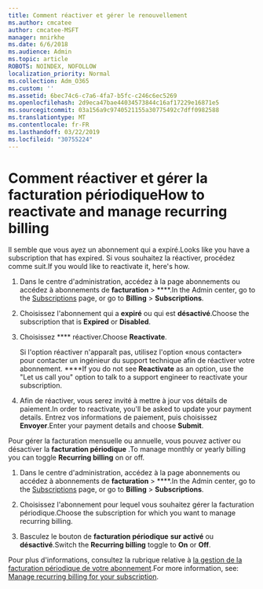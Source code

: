 ```yaml
---
title: Comment réactiver et gérer le renouvellement
ms.author: cmcatee
author: cmcatee-MSFT
manager: mnirkhe
ms.date: 6/6/2018
ms.audience: Admin
ms.topic: article
ROBOTS: NOINDEX, NOFOLLOW
localization_priority: Normal
ms.collection: Adm_O365
ms.custom: ''
ms.assetid: 6bec74c6-c7a6-4fa7-b5fc-c246c6ec5269
ms.openlocfilehash: 2d9eca47bae44034573844c16af17229e16871e5
ms.sourcegitcommit: 03a156a9c9740521155a30775492c7dff0982588
ms.translationtype: MT
ms.contentlocale: fr-FR
ms.lasthandoff: 03/22/2019
ms.locfileid: "30755224"
---
```

# <a name="how-to-reactivate-and-manage-recurring-billing"></a><span data-ttu-id="0aacd-102">Comment réactiver et gérer la facturation périodique</span><span class="sxs-lookup"><span data-stu-id="0aacd-102">How to reactivate and manage recurring billing</span></span>

<span data-ttu-id="0aacd-103">Il semble que vous ayez un abonnement qui a expiré.</span><span class="sxs-lookup"><span data-stu-id="0aacd-103">Looks like you have a subscription that has expired.</span></span> <span data-ttu-id="0aacd-104">Si vous souhaitez la réactiver, procédez comme suit.</span><span class="sxs-lookup"><span data-stu-id="0aacd-104">If you would like to reactivate it, here's how.</span></span>
  
1. <span data-ttu-id="0aacd-105">Dans le centre d'administration, accédez à [](https://go.microsoft.com/fwlink/p/?linkid=842054) la page abonnements ou accédez à abonnements de **facturation** \> \*\*\*\*.</span><span class="sxs-lookup"><span data-stu-id="0aacd-105">In the Admin center, go to the [Subscriptions](https://go.microsoft.com/fwlink/p/?linkid=842054) page, or go to **Billing** \> **Subscriptions**.</span></span>
    
2. <span data-ttu-id="0aacd-106">Choisissez l'abonnement qui a **expiré** ou qui est **désactivé**.</span><span class="sxs-lookup"><span data-stu-id="0aacd-106">Choose the subscription that is **Expired** or **Disabled**.</span></span>
    
3. <span data-ttu-id="0aacd-107">Choisissez \*\*\*\* réactiver.</span><span class="sxs-lookup"><span data-stu-id="0aacd-107">Choose **Reactivate**.</span></span>
    
    <span data-ttu-id="0aacd-108">Si l'option réactiver n'apparaît pas, utilisez l'option «nous contacter» pour contacter un ingénieur du support technique afin de réactiver votre abonnement. \*\*\*\*</span><span class="sxs-lookup"><span data-stu-id="0aacd-108">If you do not see **Reactivate** as an option, use the "Let us call you" option to talk to a support engineer to reactivate your subscription.</span></span> 
    
4. <span data-ttu-id="0aacd-109">Afin de réactiver, vous serez invité à mettre à jour vos détails de paiement.</span><span class="sxs-lookup"><span data-stu-id="0aacd-109">In order to reactivate, you'll be asked to update your payment details.</span></span> <span data-ttu-id="0aacd-110">Entrez vos informations de paiement, puis choisissez **Envoyer**.</span><span class="sxs-lookup"><span data-stu-id="0aacd-110">Enter your payment details and choose **Submit**.</span></span>
    
<span data-ttu-id="0aacd-111">Pour gérer la facturation mensuelle ou annuelle, vous pouvez activer ou désactiver la **facturation périodique** .</span><span class="sxs-lookup"><span data-stu-id="0aacd-111">To manage monthly or yearly billing you can toggle **Recurring billing** on or off.</span></span> 
  
1. <span data-ttu-id="0aacd-112">Dans le centre d'administration, accédez à [](https://go.microsoft.com/fwlink/p/?linkid=842054) la page abonnements ou accédez à abonnements de **facturation** \> \*\*\*\*.</span><span class="sxs-lookup"><span data-stu-id="0aacd-112">In the Admin center, go to the [Subscriptions](https://go.microsoft.com/fwlink/p/?linkid=842054) page, or go to **Billing** \> **Subscriptions**.</span></span>
    
2. <span data-ttu-id="0aacd-113">Choisissez l'abonnement pour lequel vous souhaitez gérer la facturation périodique.</span><span class="sxs-lookup"><span data-stu-id="0aacd-113">Choose the subscription for which you want to manage recurring billing.</span></span>
    
3. <span data-ttu-id="0aacd-114">Basculez le bouton de **facturation périodique** **sur activé** ou **désactivé**.</span><span class="sxs-lookup"><span data-stu-id="0aacd-114">Switch the **Recurring billing** toggle to **On** or **Off**.</span></span>
    
<span data-ttu-id="0aacd-115">Pour plus d'informations, consultez la rubrique relative à [la gestion de la facturation périodique de votre abonnement](https://support.office.com/article/8d83b530-f4ca-47f6-a666-e5791cbacc7e).</span><span class="sxs-lookup"><span data-stu-id="0aacd-115">For more information, see: [Manage recurring billing for your subscription](https://support.office.com/article/8d83b530-f4ca-47f6-a666-e5791cbacc7e).</span></span>
  


